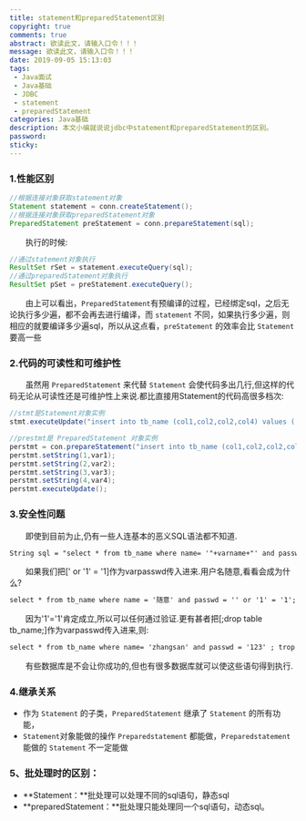 ```yaml
---
title: statement和preparedStatement区别
copyright: true
comments: true
abstract: 欲读此文，请输入口令！！！
message: 欲读此文，请输入口令！！！
date: 2019-09-05 15:13:03
tags:
 - Java面试
 - Java基础
 - JDBC
 - statement
 - preparedStatement
categories: Java基础
description: 本文小编就说说jdbc中statement和preparedStatement的区别。
password:
sticky:
---
```


### 1.性能区别

```java
//根据连接对象获取statement对象
Statement statement = conn.createStatement();
//根据连接对象获取preparedStatement对象
PreparedStatement preStatement = conn.prepareStatement(sql);
```
&emsp;&emsp;执行的时候: 
```java
//通过statement对象执行
ResultSet rSet = statement.executeQuery(sql);
//通过preparedStatement对象执行
ResultSet pSet = preStatement.executeQuery();
```
&emsp;&emsp;由上可以看出，`PreparedStatement`有预编译的过程，已经绑定sql，之后无论执行多少遍，都不会再去进行编译，而 `statement` 不同，如果执行多少遍，则相应的就要编译多少遍sql，所以从这点看，`preStatement` 的效率会比 `Statement` 要高一些

### 2.代码的可读性和可维护性

&emsp;&emsp;虽然用 `PreparedStatement` 来代替 `Statement` 会使代码多出几行,但这样的代码无论从可读性还是可维护性上来说.都比直接用Statement的代码高很多档次:
```java
//stmt是Statement对象实例
stmt.executeUpdate("insert into tb_name (col1,col2,col2,col4) values ('"+var1+"','"+var2+"',"+var3+",'"+var4+"')");

//prestmt是 PreparedStatement 对象实例
perstmt = con.prepareStatement("insert into tb_name (col1,col2,col2,col4) values (?,?,?,?)");
perstmt.setString(1,var1);
perstmt.setString(2,var2);
perstmt.setString(3,var3);
perstmt.setString(4,var4);
perstmt.executeUpdate(); 
```

### 3.安全性问题

&emsp;&emsp;即使到目前为止,仍有一些人连基本的恶义SQL语法都不知道.
```xml
String sql = "select * from tb_name where name= '"+varname+"' and passwd='"+varpasswd+"'";
```

&emsp;&emsp;如果我们把[' or '1' = '1]作为varpasswd传入进来.用户名随意,看看会成为什么?
```xml
select * from tb_name where name = '随意' and passwd = '' or '1' = '1';
```
&emsp;&emsp;因为'1'='1'肯定成立,所以可以任何通过验证.更有甚者把[;drop table tb_name;]作为varpasswd传入进来,则:
```xml
select * from tb_name where name= 'zhangsan' and passwd = '123' ; trop table tb_name;
```
&emsp;&emsp;有些数据库是不会让你成功的,但也有很多数据库就可以使这些语句得到执行.

### 4.继承关系
 - 作为 `Statement` 的子类，`PreparedStatement` 继承了 `Statement` 的所有功能，
 - `Statement`对象能做的操作 `Preparedstatement` 都能做，`Preparedstatement` 能做的 `Statement` 不一定能做

### 5、批处理时的区别：
 - **Statement：**批处理可以处理不同的sql语句，静态sql
 - **preparedStatement：**批处理只能处理同一个sql语句，动态sql。

